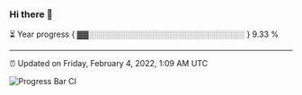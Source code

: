 ### Hi there 👋

⏳ Year progress { ▓▓░░░░░░░░░░░░░░░░░░░░░░░░░░░░ } 9.33 %

---

⏰ Updated on Friday, February 4, 2022, 1:09 AM UTC

![Progress Bar CI](https://github.com/arthurbuhl/arthurbuhl/workflows/Progress%20Bar%20CI/badge.svg)
